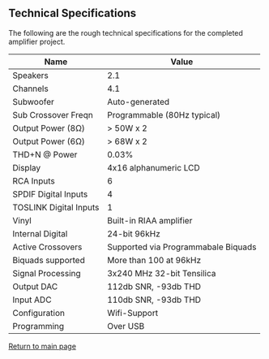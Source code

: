 ## Technical Specifications

The following are the rough technical specifications for the completed amplifier project. 

| Name | Value |
| ---- | ----- | 
| Speakers | 2.1 |
| Channels | 4.1 |
| Subwoofer | Auto-generated |
| Sub Crossover Freqn | Programmable (80Hz typical) |
| Output Power (8Ω)| > 50W x 2 |
| Output Power (6Ω)| > 68W x 2 |
| THD+N @ Power | 0.03% |
| Display | 4x16 alphanumeric LCD |
| RCA Inputs | 6 |
| SPDIF Digital Inputs | 4 |
| TOSLINK Digital Inputs | 1 |
| Vinyl | Built-in RIAA amplifier |
| Internal Digital | 24-bit 96kHz | 
| Active Crossovers | Supported via Programmabale Biquads |
| Biquads supported | More than 100 at 96kHz |
| Signal Processing | 3x240 MHz 32-bit Tensilica |
| Output DAC | 112db SNR, -93db THD |
| Input ADC | 110db SNR, -93db THD |
| Configuration | Wifi-Support |
| Programming | Over USB |

[Return to main page](/)
